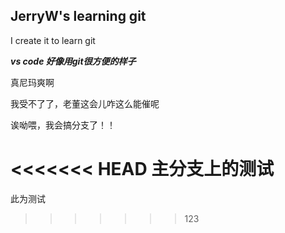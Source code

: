 ## JerryW's learning git
I create it to learn git

***vs code 好像用git很方便的样子***

真尼玛爽啊

我受不了了，老董这会儿咋这么能催呢

诶呦喂，我会搞分支了！！

<<<<<<< HEAD
主分支上的测试
=======
此为测试
>>>>>>> 123
